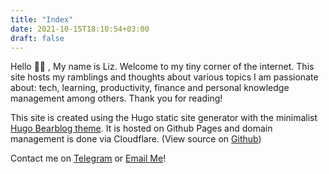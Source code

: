 ```yaml
---
title: "Index"
date: 2021-10-15T18:10:54+03:00
draft: false
---
```


Hello 👋🏿 ,
My name is Liz. Welcome to my tiny corner of the internet. This site hosts my ramblings and thoughts about various topics I am passionate about: tech, learning, productivity, finance and personal knowledge management among others. Thank you for reading!


This site is created using the Hugo static site generator with the minimalist [Hugo Bearblog theme](https://github.com/janraasch/hugo-bearblog). It is hosted on Github Pages and domain management is done via Cloudflare. (View source on [Github](https://github.com/lizwkariuki58/blog-source))


Contact me on [Telegram](https://t.me/lizard_s) or [Email Me](mailto:lizwkariuki58@gmail.com)!

